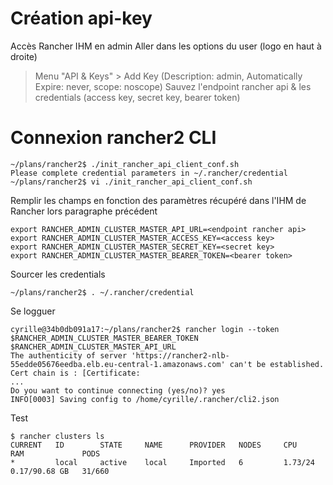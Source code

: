 # Création api-key

Accès Rancher IHM en admin
Aller dans les options du user (logo en haut à droite)
> Menu "API & Keys" > Add Key (Description: admin, Automatically Expire: never, scope: noscope)
> Sauvez l'endpoint rancher api & les credentials (access key, secret key, bearer token)

# Connexion rancher2 CLI

```
~/plans/rancher2$ ./init_rancher_api_client_conf.sh
Please complete credential parameters in ~/.rancher/credential
~/plans/rancher2$ vi ./init_rancher_api_client_conf.sh
```

Remplir les champs en fonction des paramètres récupéré dans l'IHM de Rancher lors paragraphe précédent
```
export RANCHER_ADMIN_CLUSTER_MASTER_API_URL=<endpoint rancher api>
export RANCHER_ADMIN_CLUSTER_MASTER_ACCESS_KEY=<access key>
export RANCHER_ADMIN_CLUSTER_MASTER_SECRET_KEY=<secret key>
export RANCHER_ADMIN_CLUSTER_MASTER_BEARER_TOKEN=<bearer token>
```

Sourcer les credentials
```
~/plans/rancher2$ . ~/.rancher/credential
```

Se logguer
```
cyrille@34b0db091a17:~/plans/rancher2$ rancher login --token $RANCHER_ADMIN_CLUSTER_MASTER_BEARER_TOKEN $RANCHER_ADMIN_CLUSTER_MASTER_API_URL
The authenticity of server 'https://rancher2-nlb-55edde05676eedba.elb.eu-central-1.amazonaws.com' can't be established.
Cert chain is : [Certificate:
...
Do you want to continue connecting (yes/no)? yes
INFO[0003] Saving config to /home/cyrille/.rancher/cli2.json
```

Test
```
$ rancher clusters ls
CURRENT   ID        STATE     NAME      PROVIDER   NODES     CPU       RAM             PODS
*         local     active    local     Imported   6         1.73/24   0.17/90.68 GB   31/660
```

